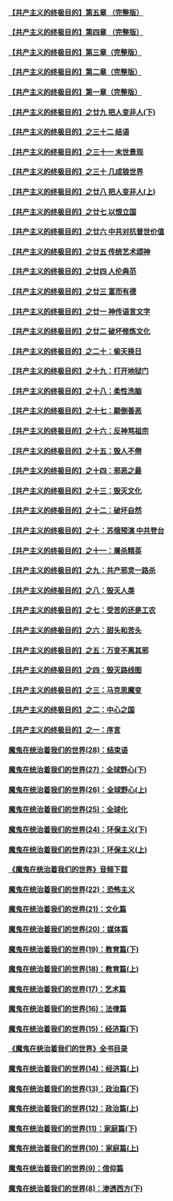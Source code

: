 #### [【共产主义的终极目的】第五章 （完整版）](../pages/nsc422/n11428912.md?t=08131036?t=08131036) 

#### [【共产主义的终极目的】第四章 （完整版）](../pages/nsc422/n11428907.md?t=08131036?t=08131036) 

#### [【共产主义的终极目的】第三章（完整版）](../pages/nsc422/n11428848.md?t=08131036?t=08131036) 

#### [【共产主义的终极目的】第二章（完整版）](../pages/nsc422/n11428831.md?t=08131036?t=08131036) 

#### [【共产主义的终极目的】第一章（完整版）](../pages/nsc422/n11417651.md?t=08131036?t=08131036) 

#### [【共产主义的终极目的】之廿九 把人变非人(下)](../pages/nsc422/n11344140.md?t=08131036?t=08131036) 

#### [【共产主义的终极目的】之三十二 结语](../pages/nsc422/n11360535.md?t=08131036?t=08131036) 

#### [【共产主义的终极目的】之三十一 末世景观](../pages/nsc422/n11351129.md?t=08131036?t=08131036) 

#### [【共产主义的终极目的】之三十 几成狼世界](../pages/nsc422/n11348280.md?t=08131036?t=08131036) 

#### [【共产主义的终极目的】之廿八 把人变非人(上)](../pages/nsc422/n11340492.md?t=08131036?t=08131036) 

#### [【共产主义的终极目的】之廿七 以恨立国](../pages/nsc422/n11336944.md?t=08131036?t=08131036) 

#### [【共产主义的终极目的】之廿六 中共对抗普世价值](../pages/nsc422/n11324785.md?t=08131036?t=08131036) 

#### [【共产主义的终极目的】之廿五 传统艺术颂神](../pages/nsc422/n11296396.md?t=08131036?t=08131036) 

#### [【共产主义的终极目的】之廿四 人伦典范](../pages/nsc422/n11296397.md?t=08131036?t=08131036) 

#### [【共产主义的终极目的】之廿三 富而有德](../pages/nsc422/n11283598.md?t=08131036?t=08131036) 

#### [【共产主义的终极目的】之廿一 神传语言文字](../pages/nsc422/n11263265.md?t=08131036?t=08131036) 

#### [【共产主义的终极目的】之廿二 破坏修炼文化](../pages/nsc422/n11245728.md?t=08131036?t=08131036) 

#### [【共产主义的终极目的】之二十：偷天换日](../pages/nsc422/n11238846.md?t=08131036?t=08131036) 

#### [【共产主义的终极目的】之十九：打开地狱门](../pages/nsc422/n11206376.md?t=08131036?t=08131036) 

#### [【共产主义的终极目的】之十八：柔性洗脑](../pages/nsc422/n11199994.md?t=08131036?t=08131036) 

#### [【共产主义的终极目的】之十七：颠倒善恶](../pages/nsc422/n11179782.md?t=08131036?t=08131036) 

#### [【共产主义的终极目的】之十六：反神骂祖宗](../pages/nsc422/n11166798.md?t=08131036?t=08131036) 

#### [【共产主义的终极目的】之十五：毁人不倦](../pages/nsc422/n11166792.md?t=08131036?t=08131036) 

#### [【共产主义的终极目的】之十四：邪恶之最](../pages/nsc422/n11150249.md?t=08131036?t=08131036) 

#### [【共产主义的终极目的】之十三：毁灭文化](../pages/nsc422/n11135227.md?t=08131036?t=08131036) 

#### [【共产主义的终极目的】之十二：破坏自然](../pages/nsc422/n11135214.md?t=08131036?t=08131036) 

#### [【共产主义的终极目的】之十：苏俄预演 中共登台](../pages/nsc422/n11118424.md?t=08131036?t=08131036) 

#### [【共产主义的终极目的】之十一：屠杀精英](../pages/nsc422/n11118442.md?t=08131036?t=08131036) 

#### [【共产主义的终极目的】之九：共产邪灵一路杀](../pages/nsc422/n11114139.md?t=08131036?t=08131036) 

#### [【共产主义的终极目的】之八：毁灭人类](../pages/nsc422/n11108503.md?t=08131036?t=08131036) 

#### [【共产主义的终极目的】之七：受苦的还是工农](../pages/nsc422/n11101809.md?t=08131036?t=08131036) 

#### [【共产主义的终极目的】之六：甜头和苦头](../pages/nsc422/n11096971.md?t=08131036?t=08131036) 

#### [【共产主义的终极目的】之五：万变不离其邪](../pages/nsc422/n11091285.md?t=08131036?t=08131036) 

#### [【共产主义的终极目的】之四：毁灭路线图](../pages/nsc422/n11086284.md?t=08131036?t=08131036) 

#### [【共产主义的终极目的】之三：马克思魔变](../pages/nsc422/n11061941.md?t=08131036?t=08131036) 

#### [【共产主义的终极目的】之二：中心之国](../pages/nsc422/n11047728.md?t=08131036?t=08131036) 

#### [【共产主义的终极目的】之一：序言](../pages/nsc422/n11086077.md?t=08131036?t=08131036) 

#### [魔鬼在统治着我们的世界(28)：结束语](../pages/nsc422/n10936246.md?t=08131036?t=08131036) 

#### [魔鬼在统治着我们的世界(27)：全球野心(下)](../pages/nsc422/n10928319.md?t=08131036?t=08131036) 

#### [魔鬼在统治着我们的世界(26)：全球野心(上)](../pages/nsc422/n10900318.md?t=08131036?t=08131036) 

#### [魔鬼在统治着我们的世界(25)：全球化](../pages/nsc422/n10788205.md?t=08131036?t=08131036) 

#### [魔鬼在统治着我们的世界(24)：环保主义(下)](../pages/nsc422/n10695307.md?t=08131036?t=08131036) 

#### [魔鬼在统治着我们的世界(23)：环保主义(上)](../pages/nsc422/n10688613.md?t=08131036?t=08131036) 

#### [《魔鬼在统治着我们的世界》音频下载](../pages/nsc422/n10635553.md?t=08131036?t=08131036) 

#### [魔鬼在统治着我们的世界(22)：恐怖主义](../pages/nsc422/n10614727.md?t=08131036?t=08131036) 

#### [魔鬼在统治着我们的世界(21)：文化篇](../pages/nsc422/n10597706.md?t=08131036?t=08131036) 

#### [魔鬼在统治着我们的世界(20)：媒体篇](../pages/nsc422/n10586579.md?t=08131036?t=08131036) 

#### [魔鬼在统治着我们的世界(19)：教育篇(下)](../pages/nsc422/n10564808.md?t=08131036?t=08131036) 

#### [魔鬼在统治着我们的世界(18)：教育篇(上)](../pages/nsc422/n10526970.md?t=08131036?t=08131036) 

#### [魔鬼在统治着我们的世界(17)：艺术篇](../pages/nsc422/n10499093.md?t=08131036?t=08131036) 

#### [魔鬼在统治着我们的世界(16)：法律篇](../pages/nsc422/n10485969.md?t=08131036?t=08131036) 

#### [魔鬼在统治着我们的世界(15)：经济篇(下)](../pages/nsc422/n10469975.md?t=08131036?t=08131036) 

#### [《魔鬼在统治着我们的世界》全书目录](../pages/nsc422/n10464261.md?t=08131036?t=08131036) 

#### [魔鬼在统治着我们的世界(14)：经济篇(上)](../pages/nsc422/n10457370.md?t=08131036?t=08131036) 

#### [魔鬼在统治着我们的世界(13)：政治篇(下)](../pages/nsc422/n10448270.md?t=08131036?t=08131036) 

#### [魔鬼在统治着我们的世界(12)：政治篇(上)](../pages/nsc422/n10444576.md?t=08131036?t=08131036) 

#### [魔鬼在统治着我们的世界(11)：家庭篇(下)](../pages/nsc422/n10440961.md?t=08131036?t=08131036) 

#### [魔鬼在统治着我们的世界(10)：家庭篇(上)](../pages/nsc422/n10435448.md?t=08131036?t=08131036) 

#### [魔鬼在统治着我们的世界(9)：信仰篇](../pages/nsc422/n10432159.md?t=08131036?t=08131036) 

#### [魔鬼在统治着我们的世界(8)：渗透西方(下)](../pages/nsc422/n10429603.md?t=08131036?t=08131036) 

